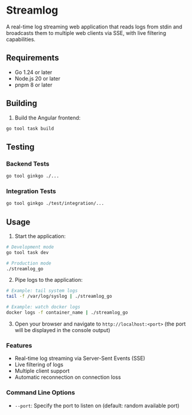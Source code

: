 # Streamlog

A real-time log streaming web application that reads logs from stdin and broadcasts them to multiple web clients via SSE, with live filtering capabilities.

## Requirements

- Go 1.24 or later
- Node.js 20 or later
- pnpm 8 or later

## Building

1. Build the Angular frontend:
```bash
go tool task build
```

## Testing

### Backend Tests
```bash
go tool ginkgo ./...
```

### Integration Tests
```bash
go tool ginkgo ./test/integration/...
```

## Usage

1. Start the application:
```bash
# Development mode
go tool task dev

# Production mode
./streamlog_go
```

2. Pipe logs to the application:
```bash
# Example: tail system logs
tail -f /var/log/syslog | ./streamlog_go

# Example: watch docker logs
docker logs -f container_name | ./streamlog_go
```

3. Open your browser and navigate to `http://localhost:<port>` (the port will be displayed in the console output)

### Features

- Real-time log streaming via Server-Sent Events (SSE)
- Live filtering of logs
- Multiple client support
- Automatic reconnection on connection loss

### Command Line Options

- `--port`: Specify the port to listen on (default: random available port) 